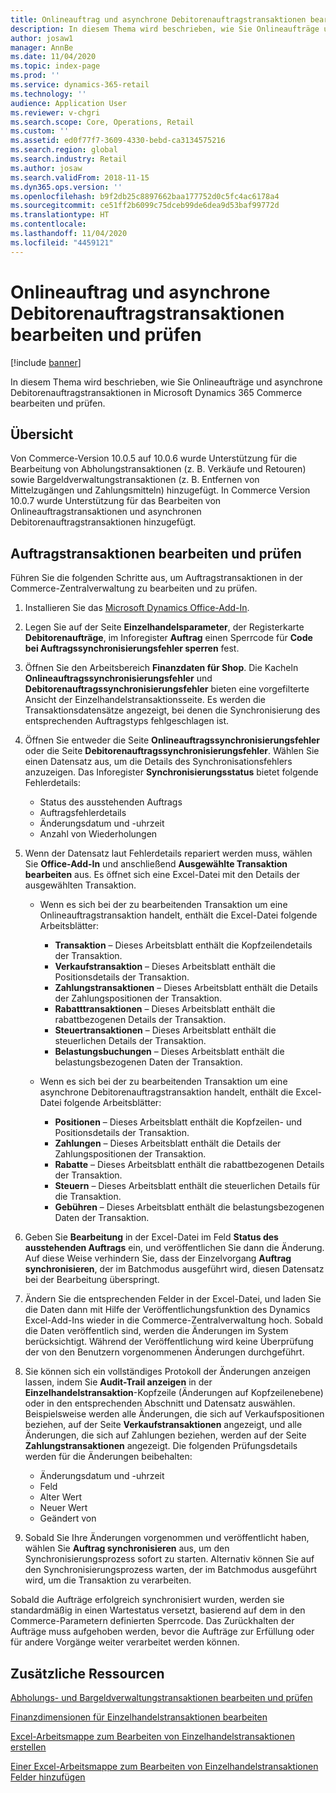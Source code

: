 ```yaml
---
title: Onlineauftrag und asynchrone Debitorenauftragstransaktionen bearbeiten und prüfen
description: In diesem Thema wird beschrieben, wie Sie Onlineaufträge und asynchrone Debitorenauftragstransaktionen in Microsoft Dynamics 365 Commerce bearbeiten und prüfen.
author: josaw1
manager: AnnBe
ms.date: 11/04/2020
ms.topic: index-page
ms.prod: ''
ms.service: dynamics-365-retail
ms.technology: ''
audience: Application User
ms.reviewer: v-chgri
ms.search.scope: Core, Operations, Retail
ms.custom: ''
ms.assetid: ed0f77f7-3609-4330-bebd-ca3134575216
ms.search.region: global
ms.search.industry: Retail
ms.author: josaw
ms.search.validFrom: 2018-11-15
ms.dyn365.ops.version: ''
ms.openlocfilehash: b9f2db25c8897662baa177752d0c5fc4ac6178a4
ms.sourcegitcommit: ce51ff2b6099c75dceb99de6dea9d53baf99772d
ms.translationtype: HT
ms.contentlocale: 
ms.lasthandoff: 11/04/2020
ms.locfileid: "4459121"
---
```

# <a name="edit-and-audit-online-order-and-asynchronous-customer-order-transactions"></a>Onlineauftrag und asynchrone Debitorenauftragstransaktionen bearbeiten und prüfen

[!include [banner](../includes/banner.md)]

In diesem Thema wird beschrieben, wie Sie Onlineaufträge und asynchrone Debitorenauftragstransaktionen in Microsoft Dynamics 365 Commerce bearbeiten und prüfen.

## <a name="overview"></a>Übersicht

Von Commerce-Version 10.0.5 auf 10.0.6 wurde Unterstützung für die Bearbeitung von Abholungstransaktionen (z. B. Verkäufe und Retouren) sowie Bargeldverwaltungstransaktionen (z. B. Entfernen von Mittelzugängen und Zahlungsmitteln) hinzugefügt. In Commerce Version 10.0.7 wurde Unterstützung für das Bearbeiten von Onlineauftragstransaktionen und asynchronen Debitorenauftragstransaktionen hinzugefügt.

## <a name="edit-and-audit-order-transactions"></a>Auftragstransaktionen bearbeiten und prüfen

Führen Sie die folgenden Schritte aus, um Auftragstransaktionen in der Commerce-Zentralverwaltung zu bearbeiten und zu prüfen.

1. Installieren Sie das [Microsoft Dynamics Office-Add-In](https://appsource.microsoft.com/product/office/WA104379629?tab=Overview).
1. Legen Sie auf der Seite **Einzelhandelsparameter**, der Registerkarte **Debitorenaufträge**, im Inforegister **Auftrag** einen Sperrcode für **Code bei Auftragssynchronisierungsfehler sperren** fest.
1. Öffnen Sie den Arbeitsbereich **Finanzdaten für Shop**. Die Kacheln **Onlineauftragssynchronisierungsfehler** und **Debitorenauftragssynchronisierungsfehler** bieten eine vorgefilterte Ansicht der Einzelhandelstransaktionsseite. Es werden die Transaktionsdatensätze angezeigt, bei denen die Synchronisierung des entsprechenden Auftragstyps fehlgeschlagen ist.
1. Öffnen Sie entweder die Seite **Onlineauftragssynchronisierungsfehler** oder die Seite **Debitorenauftragssynchronisierungsfehler**. Wählen Sie einen Datensatz aus, um die Details des Synchronisationsfehlers anzuzeigen. Das Inforegister **Synchronisierungsstatus** bietet folgende Fehlerdetails:

    - Status des ausstehenden Auftrags
    - Auftragsfehlerdetails
    - Änderungsdatum und -uhrzeit
    - Anzahl von Wiederholungen

1. Wenn der Datensatz laut Fehlerdetails repariert werden muss, wählen Sie **Office-Add-In** und anschließend **Ausgewählte Transaktion bearbeiten** aus. Es öffnet sich eine Excel-Datei mit den Details der ausgewählten Transaktion.

    - Wenn es sich bei der zu bearbeitenden Transaktion um eine Onlineauftragstransaktion handelt, enthält die Excel-Datei folgende Arbeitsblätter:

        - **Transaktion** – Dieses Arbeitsblatt enthält die Kopfzeilendetails der Transaktion.
        - **Verkaufstransaktion** – Dieses Arbeitsblatt enthält die Positionsdetails der Transaktion.
        - **Zahlungstransaktionen** – Dieses Arbeitsblatt enthält die Details der Zahlungspositionen der Transaktion.
        - **Rabatttransaktionen** – Dieses Arbeitsblatt enthält die rabattbezogenen Details der Transaktion.
        - **Steuertransaktionen** – Dieses Arbeitsblatt enthält die steuerlichen Details der Transaktion.
        - **Belastungsbuchungen** – Dieses Arbeitsblatt enthält die belastungsbezogenen Daten der Transaktion.

    - Wenn es sich bei der zu bearbeitenden Transaktion um eine asynchrone Debitorenauftragstransaktion handelt, enthält die Excel-Datei folgende Arbeitsblätter:

        - **Positionen** – Dieses Arbeitsblatt enthält die Kopfzeilen- und Positionsdetails der Transaktion.
        - **Zahlungen** – Dieses Arbeitsblatt enthält die Details der Zahlungspositionen der Transaktion.
        - **Rabatte** – Dieses Arbeitsblatt enthält die rabattbezogenen Details der Transaktion.
        - **Steuern** – Dieses Arbeitsblatt enthält die steuerlichen Details für die Transaktion.
        - **Gebühren** – Dieses Arbeitsblatt enthält die belastungsbezogenen Daten der Transaktion.

1. Geben Sie **Bearbeitung** in der Excel-Datei im Feld **Status des ausstehenden Auftrags** ein, und veröffentlichen Sie dann die Änderung. Auf diese Weise verhindern Sie, dass der Einzelvorgang **Auftrag synchronisieren**, der im Batchmodus ausgeführt wird, diesen Datensatz bei der Bearbeitung überspringt.
1. Ändern Sie die entsprechenden Felder in der Excel-Datei, und laden Sie die Daten dann mit Hilfe der Veröffentlichungsfunktion des Dynamics Excel-Add-Ins wieder in die Commerce-Zentralverwaltung hoch. Sobald die Daten veröffentlich sind, werden die Änderungen im System berücksichtigt. Während der Veröffentlichung wird keine Überprüfung der von den Benutzern vorgenommenen Änderungen durchgeführt.
1. Sie können sich ein vollständiges Protokoll der Änderungen anzeigen lassen, indem Sie **Audit-Trail anzeigen** in der **Einzelhandelstransaktion**-Kopfzeile (Änderungen auf Kopfzeilenebene) oder in den entsprechenden Abschnitt und Datensatz auswählen. Beispielsweise werden alle Änderungen, die sich auf Verkaufspositionen beziehen, auf der Seite **Verkaufstransaktionen** angezeigt, und alle Änderungen, die sich auf Zahlungen beziehen, werden auf der Seite **Zahlungstransaktionen** angezeigt. Die folgenden Prüfungsdetails werden für die Änderungen beibehalten:

    - Änderungsdatum und -uhrzeit
    - Feld
    - Alter Wert
    - Neuer Wert
    - Geändert von

1. Sobald Sie Ihre Änderungen vorgenommen und veröffentlicht haben, wählen Sie **Auftrag synchronisieren** aus, um den Synchronisierungsprozess sofort zu starten. Alternativ können Sie auf den Synchronisierungsprozess warten, der im Batchmodus ausgeführt wird, um die Transaktion zu verarbeiten.

Sobald die Aufträge erfolgreich synchronisiert wurden, werden sie standardmäßig in einen Wartestatus versetzt, basierend auf dem in den Commerce-Parametern definierten Sperrcode. Das Zurückhalten der Aufträge muss aufgehoben werden, bevor die Aufträge zur Erfüllung oder für andere Vorgänge weiter verarbeitet werden können.

## <a name="additional-resources"></a>Zusätzliche Ressourcen

[Abholungs- und Bargeldverwaltungstransaktionen bearbeiten und prüfen](edit-cash-trans.md)

[Finanzdimensionen für Einzelhandelstransaktionen bearbeiten](edit-financial-dim.md)

[Excel-Arbeitsmappe zum Bearbeiten von Einzelhandelstransaktionen erstellen](create-excel-edit.md)

[Einer Excel-Arbeitsmappe zum Bearbeiten von Einzelhandelstransaktionen Felder hinzufügen](add-fields-excel.md)
